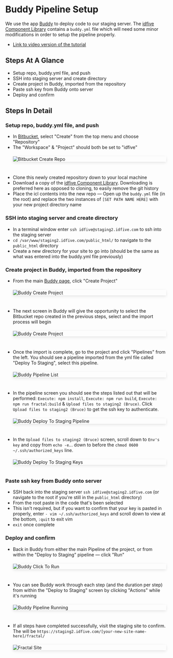 # Buddy Pipeline Setup

<style>img { max-width: 600px; display:block; margin-block: 20px 40px; box-shadow: 0px 3px 10px rgba(0,0,0,0.1);}</style>

We use the app [Buddy](https://app.buddy.works/idfive) to deploy code to our staging server. The [idfive Component Library](https://bitbucket.org/idfivellc/idfive-component-library/src/master/) contains a `buddy.yml` file which will need some minor modifications in order to setup the pipeline properly.

- [Link to video version of the tutorial](https://vimeo.com/734507911/3db532dc02)

## Steps At A Glance

- Setup repo, buddy.yml file, and push
- SSH into staging server and create directory
- Create project in Buddy, imported from the repository
- Paste ssh key from Buddy onto server
- Deploy and confirm

## Steps In Detail

### Setup repo, buddy.yml file, and push

- In [Bitbucket](https://bitbucket.org/idfivellc/), select "Create" from the top menu and choose "Repository"
- The "Workspace" & "Project" should both be set to "idfive"
  ![Bitbucket Create Repo](_media/bitbucket-create-repo.jpg)
- Clone this newly created repository down to your local machine
- Download a copy of the [idfive Component Library](https://bitbucket.org/idfivellc/idfive-component-library/src/master/). Downloading is preferred here as opposed to cloning, to easily remove the git history
- Place the icl contents into the new repo
  — Open up the `buddy.yml` file (in the root) and replace the two instances of `[SET PATH NAME HERE]` with your new project directory name

### SSH into staging server and create directory

- In a terminal window enter `ssh idfive@staging2.idfive.com` to ssh into the staging server
- `cd /var/www/staging2.idfive.com/public_html/` to navigate to the `public_html` directory
- Create a new directory for your site to go into (should be the same as what was entered into the buddy.yml file previously)

### Create project in Buddy, imported from the repository

- From the main [Buddy page](https://app.buddy.works/idfive), click "Create Project"
  ![Buddy Create Project](_media/buddy-create.jpg)
- The next screen in Buddy will give the opportunity to select the Bitbucket repo created in the previous steps, select and the import process will begin
  ![Buddy Create Project](_media/buddy-create-new-from-bitbucket.jpg)
- Once the import is complete, go to the project and click "Pipelines" from the left. You should see a pipeline imported from the yml file called "Deploy To Staging", select this pipeline.
  ![Buddy Pipeline List](_media/buddy-pipeline-list.jpg)
- In the pipeline screen you should see the steps listed out that will be performed: `Execute: npm install`, `Execute: npm run build`, `Execute: npm run fractal:build` & `Upload files to staging2 (Bruce)`. Click `Upload files to staging2 (Bruce)` to get the ssh key to authenticate.
  ![Buddy Deploy To Staging Pipeline](_media/buddy-deploy-to-staging-pipeline.jpg)
- In the `Upload files to staging2 (Bruce)` screen, scroll down to `Env's key` and copy from `echo -e`... down to before the `chmod 0600 ~/.ssh/authorized_keys` line.
  ![Buddy Deploy To Staging Keys](_media/buddy-upload-to-staging2.jpg)

### Paste ssh key from Buddy onto server

- SSH back into the staging server `ssh idfive@staging2.idfive.com` (or navigate to the root if you're still in the `public_html` directory)
- From the root paste in the code that's been selected
- This isn't required, but if you want to confirm that your key is pasted in properly, enter `- vim ~/.ssh/authorized_keys` and scroll down to view at the bottom, `:quit` to exit vim
- `exit` once complete

### Deploy and confirm

- Back in Buddy from either the main Pipeline of the project, or from within the "Deploy to Staging" pipeline — click "Run"
  ![Buddy Click To Run](_media/buddy-run-pipeline.jpg)

- You can see Buddy work through each step (and the duration per step) from within the "Deploy to Staging" screen by clicking "Actions" while it's running
  ![Buddy Pipeline Running](_media/buddy-running-pipeline.jpg)
- If all steps have completed successfully, visit the staging site to confirm. The will be `https://staging2.idfive.com/[your-new-site-name-here]/fractal/`
  ![Fractal Site](_media/fractal-site.jpg)
